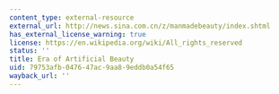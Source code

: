 ```yaml
---
content_type: external-resource
external_url: http://news.sina.com.cn/z/manmadebeauty/index.shtml
has_external_license_warning: true
license: https://en.wikipedia.org/wiki/All_rights_reserved
status: ''
title: Era of Artificial Beauty
uid: 79753afb-0476-47ac-9aa8-9eddb0a54f65
wayback_url: ''
---
```

